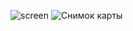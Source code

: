 ![screen](https://github.com/M0rik/practika08/assets/159443850/8cb485a9-4b89-4ce0-ab3e-58202c15d411)
![Снимок карты](https://github.com/M0rik/practika08/assets/159443850/9538edd5-b29f-4de8-9830-16b64accba66)
